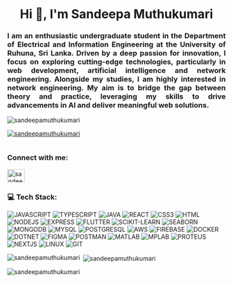 <h1 align="center">Hi 👋, I'm Sandeepa Muthukumari</h1>
<h3 align="justify">I am an enthusiastic undergraduate student in the Department of Electrical and Information Engineering at the University of Ruhuna, Sri Lanka. Driven by a deep passion for innovation, I focus on exploring cutting-edge technologies, particularly in web development, artificial intelligence and network engineering. Alongside my studies, I am highly interested in network engineering. My aim is to bridge the gap between theory and practice, leveraging my skills to drive advancements in AI and deliver meaningful web solutions.</h3>

<p align="left"> <img src="https://komarev.com/ghpvc/?username=sandeepamuthukumari&label=Profile%20views&color=0e75b6&style=flat" alt="sandeepamuthukumari" /> </p>

<p align="left"> <a href="https://github.com/ryo-ma/github-profile-trophy"><img src="https://github-profile-trophy.vercel.app/?username=sandeepamuthukumari" alt="sandeepamuthukumari" /></a> </p>

<p align="left"> <a href="https://twitter.com/" target="blank"><img src="https://img.shields.io/twitter/follow/?logo=twitter&style=for-the-badge" alt="" /></a> </p>

<h3 align="left">Connect with me:</h3>
<p align="left">
<a href="https://linkedin.com/in/sandeepa muthukumari" target="blank"><img align="center" src="https://raw.githubusercontent.com/rahuldkjain/github-profile-readme-generator/master/src/images/icons/Social/linked-in-alt.svg" alt="sandeepa muthukumari" height="30" width="40" /></a>
</p>

<h3><span>💻</span> Tech Stack:</h3>
<p>
  <img src="https://img.shields.io/badge/JavaScript-F7DF1E?style=for-the-badge&logo=javascript&logoColor=black" alt="JAVASCRIPT"/>
  <img src="https://img.shields.io/badge/TypeScript-3178C6?style=for-the-badge&logo=typescript&logoColor=white" alt="TYPESCRIPT"/>
  <img src="https://img.shields.io/badge/Java-007396?style=for-the-badge&logo=java&logoColor=white" alt="JAVA"/>
  <img src="https://img.shields.io/badge/React-61DAFB?style=for-the-badge&logo=react&logoColor=black" alt="REACT"/>
  <img src="https://img.shields.io/badge/CSS3-1572B6?style=for-the-badge&logo=css3&logoColor=white" alt="CSS3"/>
  <img src="https://img.shields.io/badge/HTML5-E34F26?style=for-the-badge&logo=html5&logoColor=white" alt="HTML"/>
  <img src="https://img.shields.io/badge/Node.js-339933?style=for-the-badge&logo=node.js&logoColor=white" alt="NODEJS"/>
  <img src="https://img.shields.io/badge/Express.js-000000?style=for-the-badge&logo=express&logoColor=white" alt="EXPRESS"/>
  <img src="https://img.shields.io/badge/Flutter-02569B?style=for-the-badge&logo=flutter&logoColor=white" alt="FLUTTER"/>
  <img src="https://img.shields.io/badge/scikit--learn-F7931E?style=for-the-badge&logo=scikit-learn&logoColor=white" alt="SCIKIT-LEARN"/>
  <img src="https://img.shields.io/badge/Seaborn-0769AD?style=for-the-badge&logo=seaborn&logoColor=white" alt="SEABORN"/>
  <img src="https://img.shields.io/badge/MongoDB-47A248?style=for-the-badge&logo=mongodb&logoColor=white" alt="MONGODB"/>
  <img src="https://img.shields.io/badge/MySQL-4479A1?style=for-the-badge&logo=mysql&logoColor=white" alt="MYSQL"/>
  <img src="https://img.shields.io/badge/PostgreSQL-336791?style=for-the-badge&logo=postgresql&logoColor=white" alt="POSTGRESQL"/>
  <img src="https://img.shields.io/badge/AWS-232F3E?style=for-the-badge&logo=amazonaws&logoColor=white" alt="AWS"/>
  <img src="https://img.shields.io/badge/Firebase-FFCA28?style=for-the-badge&logo=firebase&logoColor=black" alt="FIREBASE"/>
  <img src="https://img.shields.io/badge/Docker-2496ED?style=for-the-badge&logo=docker&logoColor=white" alt="DOCKER"/>
  <img src="https://img.shields.io/badge/.NET-512BD4?style=for-the-badge&logo=dotnet&logoColor=white" alt="DOTNET"/>
  <img src="https://img.shields.io/badge/Figma-F24E1E?style=for-the-badge&logo=figma&logoColor=white" alt="FIGMA"/>
  <img src="https://img.shields.io/badge/Postman-FF6C37?style=for-the-badge&logo=postman&logoColor=white" alt="POSTMAN"/>
  <img src="https://img.shields.io/badge/Matlab-0076A8?style=for-the-badge&logo=mathworks&logoColor=white" alt="MATLAB"/>
  <img src="https://img.shields.io/badge/MPLAB-30338E?style=for-the-badge&logo=mplab&logoColor=white" alt="MPLAB"/>
  <img src="https://img.shields.io/badge/Proteus-034DA2?style=for-the-badge&logo=proteus&logoColor=white" alt="PROTEUS"/>
  <img src="https://img.shields.io/badge/Next.js-000000?style=for-the-badge&logo=next.js&logoColor=white" alt="NEXTJS"/>
  <img src="https://img.shields.io/badge/Linux-FCC624?style=for-the-badge&logo=linux&logoColor=black" alt="LINUX"/>
  <img src="https://img.shields.io/badge/Git-F05032?style=for-the-badge&logo=git&logoColor=white" alt="GIT"/>
</p>





<p><img align="left" src="https://github-readme-stats.vercel.app/api/top-langs?username=sandeepamuthukumari&show_icons=true&locale=en&layout=compact" alt="sandeepamuthukumari" /></p>

<p>&nbsp;<img align="center" src="https://github-readme-stats.vercel.app/api?username=sandeepamuthukumari&show_icons=true&locale=en" alt="sandeepamuthukumari" /></p>

<p><img align="center" src="https://github-readme-streak-stats.herokuapp.com/?user=sandeepamuthukumari&" alt="sandeepamuthukumari" /></p>


